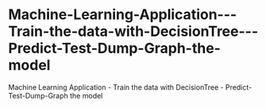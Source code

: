 # Machine-Learning-Application---Train-the-data-with-DecisionTree---Predict-Test-Dump-Graph-the-model
Machine Learning Application - Train the data with DecisionTree - Predict-Test-Dump-Graph the model
